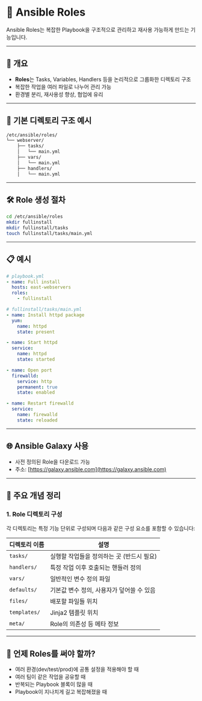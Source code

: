 
# 📘 Ansible Roles

Ansible Roles는 복잡한 Playbook을 구조적으로 관리하고 재사용 가능하게 만드는 기능입니다.

---

## 🔹 개요

- **Roles**는 Tasks, Variables, Handlers 등을 논리적으로 그룹화한 디렉토리 구조
- 복잡한 작업을 여러 파일로 나누어 관리 가능
- 환경별 분리, 재사용성 향상, 협업에 유리

---

## 📁 기본 디렉토리 구조 예시

```bash
/etc/ansible/roles/
└── webserver/
    ├── tasks/
    │   └── main.yml
    ├── vars/
    │   └── main.yml
    ├── handlers/
    │   └── main.yml
```

---

## 🛠 Role 생성 절차

```bash
cd /etc/ansible/roles
mkdir fullinstall
mkdir fullinstall/tasks
touch fullinstall/tasks/main.yml
```

---

## 📋 예시

```yaml
# playbook.yml
- name: Full install
  hosts: east-webservers
  roles:
    - fullinstall
```

```yaml
# fullinstall/tasks/main.yml
- name: Install httpd package
  yum:
    name: httpd
    state: present

- name: Start httpd
  service:
    name: httpd
    state: started

- name: Open port
  firewalld:
    service: http
    permanent: true
    state: enabled

- name: Restart firewalld
  service:
    name: firewalld
    state: reloaded
```

---

## 🌐 Ansible Galaxy 사용

- 사전 정의된 Role을 다운로드 가능
- 주소: [https://galaxy.ansible.com](https://galaxy.ansible.com)


---

## 📘 주요 개념 정리

### 1. Role 디렉토리 구성
각 디렉토리는 특정 기능 단위로 구성되며 다음과 같은 구성 요소를 포함할 수 있습니다:

| 디렉토리 이름 | 설명 |
|---------------|------|
| `tasks/`      | 실행할 작업들을 정의하는 곳 (반드시 필요) |
| `handlers/`   | 특정 작업 이후 호출되는 핸들러 정의 |
| `vars/`       | 일반적인 변수 정의 파일 |
| `defaults/`   | 기본값 변수 정의, 사용자가 덮어쓸 수 있음 |
| `files/`      | 배포할 파일들 위치 |
| `templates/`  | Jinja2 템플릿 위치 |
| `meta/`       | Role의 의존성 등 메타 정보 |

---

## 🎯 언제 Roles를 써야 할까?

- 여러 환경(dev/test/prod)에 공통 설정을 적용해야 할 때
- 여러 팀이 같은 작업을 공유할 때
- 반복되는 Playbook 블록이 많을 때
- Playbook이 지나치게 길고 복잡해졌을 때


